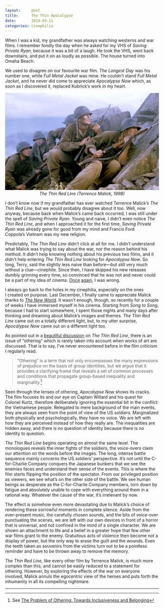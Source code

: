 ```yaml
---
layout:     post
title:      The Thin Apocalypse
date:       2019-03-11
categories: cinephilia
---
```


When I was a kid, my grandfather was always watching westerns and war films.
I remember fondly the day when he asked for my VHS of *Saving Private Ryan*,
because it was a bit of a laugh. He took the VHS, went back downstairs, and put
it on as loudly as possible. The house turned into Omaha Beach.

<!--more-->

We used to disagree on our favourite war film. *The Longest Day* was his number
one, while *Full Metal Jacket* was mine. He couldn’t stand *Full Metal Jacket*,
and he never did come to appreciate *Apocalypse Now* which, as soon as
I discovered it, replaced Kubrick’s work in my heart.

<p align="center">
    <img src="/media/2019-03-09-the_thin_red_line.png">
    <br>
    <em>The Thin Red Line (Terrence Malick, 1998)</em>
</p>

I don’t know now if my grandfather has ever watched Terrence Malick’s *The Thin
Red Line*, but we would probably disagree about it too. Well, now anyway,
because back when Malick’s came back occurred, I was still under the spell of
*Saving Private Ryan*. Young and naive, I didn’t even notice *The Thin Red
Line*, and when I approached it for the first time, *Saving Private Ryan* was
already gone for good from my mind and Francis Ford Coppola’s Vietnam was my new
religion.

Predictably, *The Thin Red Line* didn’t click at all for me. I didn’t understand
what Malick was trying to say about the war, nor the reason behind his method.
It didn’t help knowing nothing about his previous two films, and it didn’t help
entering *The Thin Red Line* looking for *Apocalypse Now*. So long, Terry, said
the slightly less naive than before—but still very much without a
clue—cinephile. Since then, I have skipped his new releases dumbly grinning
every time, so convinced that he was not and never could be a part of my idea of
cinema.
[Once](https://www.filmsinwords.eu/cinephilia/2018/09/20/rollerland.html)
[again](https://www.filmsinwords.eu/cinephilia/2018/11/15/lucas.html), I was
wrong.

I always go back to the holes in my cinephilia, especially on the ones I created
on purpose. Last December, I finally came to appreciate Malick thanks to [*The
New World*](https://www.letterboxd.com/muberti/film/the-new-world/). It wasn’t
enough, though, so recently for a couple of weeks I have immersed myself in his
cinema. Starting from *Song to Song*, because I had to start somewhere, I spent
those nights and many days after thinking and dreaming about Malick’s images and
themes. *The Thin Red Line* came out on a totally different light, but, to my
utter surprise, *Apocalypse Now* came out on a different light too.

As pointed out in a [beautiful
discussion](https://www.letterboxd.com/post1000tension/film/the-thin-red-line)
on *The Thin Red Line*, there is an issue of “othering” which is rarely taken
into account when works of art are discussed. That is to say, I’ve never
encountered before in the film criticism I regularly read.

> “Othering” is a term that not only encompasses the many expressions of
> prejudice on the basis of group identities, but we argue that it provides a
> clarifying frame that reveals a set of common processes and conditions that
> propagate group-based inequality and marginality.[^1]

Seen through the lenses of othering, *Apocalypse Now* shows its cracks. The film
focuses its and our eye on Captain Willard and his quest for Colonel Kurtz,
therefore deliberately ignoring the essential bit in the conflict: the
Vietnamese people. Relegated to mere background of the main events, they are
always seen from the point of view of the US soldiers. Marginalized both
physically and psychologically, they have no voice. We are left with how they
are perceived instead of how they really are. The inequalities are hidden away,
and there is no question of identity because there is no identity to question.

*The Thin Red Line* begins operating on almost the same level. The monologues
reveals the inner fights of the soldiers, the voice-overs claim our attention
on the words before the images. The long, intense battle sequence mainly
concerns the US soldiers’ perspective. It’s not until the C-for-Charlie Company
conquers the Japanese bunkers that we see the enemies faces and understand their
sense of the events. This is where the film starts flipping the position of the
spectator. From our privileged position as viewers, we see what’s on the other
side of the battle. We see human beings as desperate as the C-for-Charlie
Company members, torn down by fatigue and absolutely unable to cope with
everything around them in a rational way. Whatever the cause of the war,
it’s irrelevant by now.

The effect is somehow even more devastating due to Malick’s choice of rendering
these sorrowful moments in complete silence. Aside from the ever-present music,
the carefully chosen sounds, and the bits of voice-over punctuating the scenes,
we are left with our own devices in front of a horror that is universal, and not
confined in the mind of a single character. We are shown an attachment to life
and a belief in a greater hope that few other war films grant to the enemy.
Gratuitous acts of violence then become not a display of power, but the only way
to erase the guilt and the wounds. Even the teeth taken as souvenirs from the
victims turn out to be a pointless reminder and have to be thrown away to remove
the memory.

*The Thin Red Line*, like every other film by Terrence Malick, is much more
complex than this, and cannot be easily reduced to a statement for othering.
However, by exploring the effects of the war on everyone involved, Malick annuls
the egocentric view of the heroes and puts forth the inhumanity in all its
compelling nightmare.

<hr>

[^1]: See [The Problem of Othering: Towards Inclusiveness and Belonging](http://www.otheringandbelonging.org/the-problem-of-othering/)
